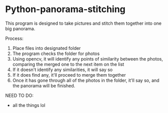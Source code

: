 # Python-panorama-stitching
This program is designed to take pictures and stitch them together into one big panorama.

Process:
1. Place files into designated folder
2. The program checks the folder for photos
3. Using opencv, it will identify any points of similarity between the photos, comparing the merged one to the next item on the list
4. If it doesn't identify any similarities, it will say so
5. If it does find any, it'll proceed to merge them together
6. Once it has gone through all of the photos in the folder, it'll say so, and the panorama will be finished.

NEED TO DO:
- all the things lol
